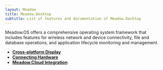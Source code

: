 ```yaml
---
layout: Meadow
title: Meadow.Desktop
subtitle: List of features and documentation of Meadow.Desktop
---
```


Meadow.OS offers a comprehensive operating system framework that includes features for wireless network and device connectivity, file and database operations, and application lifecycle monitoring and management.

* **[Cross-platform Display](Display_Silk)**
* **[Connecting Hardware](Connecting_Hardware)**
* **[Meadow.Cloud Integration](Meadow_Cloud_Integration)**
